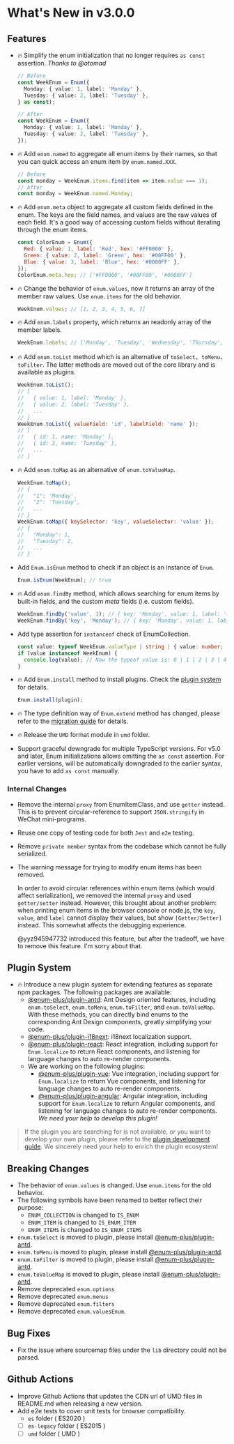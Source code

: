 # What's New in v3.0.0

## Features

- 🔥 Simplify the enum initialization that no longer requires `as const` assertion. _Thanks to @otomad_

  ```ts
  // Before
  const WeekEnum = Enum({
    Monday: { value: 1, label: 'Monday' },
    Tuesday: { value: 2, label: 'Tuesday' },
  } as const);

  // After
  const WeekEnum = Enum({
    Monday: { value: 1, label: 'Monday' },
    Tuesday: { value: 2, label: 'Tuesday' },
  });
  ```

- 🔥 Add `enum.named` to aggregate all enum items by their names, so that you can quick access an enum item by `enum.named.XXX`.

  ```js
  // Before
  const monday = WeekEnum.items.find(item => item.value === 1);
  // After
  const monday = WeekEnum.named.Monday;
  ```

- 🔥 Add `enum.meta` object to aggregate all custom fields defined in the enum. The keys are the field names, and values are the raw values of each field. It's a good way of accessing custom fields without iterating through the enum items.

  ```js
  const ColorEnum = Enum({
    Red: { value: 1, label: 'Red', hex: '#FF0000' },
    Green: { value: 2, label: 'Green', hex: '#00FF00' },
    Blue: { value: 3, label: 'Blue', hex: '#0000FF' },
  });
  ColorEnum.meta.hex; // ['#FF0000', '#00FF00', '#0000FF']
  ```

- 🔥 Change the behavior of `enum.values`, now it returns an array of the member raw values. Use `enum.items` for the old behavior.

  ```js
  WeekEnum.values; // [1, 2, 3, 4, 5, 6, 7]
  ```

- 🔥 Add `enum.labels` property, which returns an readonly array of the member labels.

  ```js
  WeekEnum.labels; // ['Monday', 'Tuesday', 'Wednesday', 'Thursday', 'Friday', 'Saturday', 'Sunday']
  ```

- 🔥 Add `enum.toList` method which is an alternative of `toSelect`、`toMenu`、`toFilter`. The latter methods are moved out of the core library and is available as plugins.

  ```js
  WeekEnum.toList();
  // [
  //   { value: 1, label: 'Monday' },
  //   { value: 2, label: 'Tuesday' },
  //   ...
  // ]
  WeekEnum.toList({ valueField: 'id', labelField: 'name' });
  // [
  //   { id: 1, name: 'Monday' },
  //   { id: 2, name: 'Tuesday' },
  //   ...
  // ]
  ```

- 🔥 Add `enum.toMap` as an alternative of `enum.toValueMap`.

  ```js
  WeekEnum.toMap();
  // {
  //   "1": 'Monday',
  //   "2": 'Tuesday',
  //   ...
  // }
  WeekEnum.toMap({ keySelector: 'key', valueSelector: 'value' });
  // {
  //   "Monday": 1,
  //   "Tuesday": 2,
  //   ...
  // }
  ```

- Add `Enum.isEnum` method to check if an object is an instance of `Enum`.

  ```js
  Enum.isEnum(WeekEnum); // true
  ```

- 🔥 Add `enum.findBy` method, which allows searching for enum items by built-in fields, and the custom _meta_ fields (i.e. custom fields).

  ```js
  WeekEnum.findBy('value', 1); // { key: 'Monday', value: 1, label: 'Monday' }
  WeekEnum.findBy('key', 'Monday'); // { key: 'Monday', value: 1, label: 'Monday' }
  ```

- Add type assertion for `instanceof` check of EnumCollection.

  ```ts
  const value: typeof WeekEnum.valueType | string | { value: number; name: string };
  if (value instanceof WeekEnum) {
    console.log(value); // Now the typeof value is: 0 | 1 | 2 | 3 | 4 | 5 | 6
  }
  ```

- 🔥 Add `Enum.install` method to install plugins. Check the [plugin system](#plugin-system) for details.

  ```ts
  Enum.install(plugin);
  ```

- 🔥 The type definition way of `Enum.extend` method has changed, please refer to the [migration guide](./migration-guide-v2-to-v3.md#-the-typing-declaration-of-extending-enums-has-changed) for details.

- 🔥 Release the `UMD` format module in `umd` folder.
- Support graceful downgrade for multiple TypeScript versions. For v5.0 and later, Enum initializations allows omitting the `as const` assertion. For earlier versions, will be automatically downgraded to the earlier syntax, you have to add `as const` manually.

### Internal Changes

- Remove the internal `proxy` from EnumItemClass, and use `getter` instead. This is to prevent circular-reference to support `JSON.stringify` in WeChat mini-programs.
- Reuse one copy of testing code for both `Jest` and `e2e` testing.
- Remove `private member` syntax from the codebase which cannot be fully serialized.
- The warning message for trying to modify enum items has been removed.

  In order to avoid circular references within enum items (which would affect serialization), we removed the internal `proxy` and used `getter/setter` instead. However, this brought about another problem: when printing enum items in the browser console or node.js, the `key`, `value`, and `label` cannot display their values, but show `[Getter/Setter]` instead. This somewhat affects the debugging experience.

  @yyz945947732 introduced this feature, but after the tradeoff, we have to remove this feature. I'm sorry about that.

## Plugin System

- 🔥 Introduce a new plugin system for extending features as separate npm packages. The following packages are available:
  - [@enum-plus/plugin-antd](https://github.com/shijistar/enum-plus/tree/master/packages/plugin-antd): Ant Design oriented features, including `enum.toSelect`, `enum.toMenu`, `enum.toFilter`, and `enum.toValueMap`. With these methods, you can directly bind enums to the corresponding Ant Design components, greatly simplifying your code.
  - [@enum-plus/plugin-i18next](https://github.com/shijistar/enum-plus/tree/master/packages/plugin-i18next): i18next localization support.
  - [@enum-plus/plugin-react](https://github.com/shijistar/enum-plus/tree/master/packages/plugin-react): React integration, including support for `Enum.localize` to return React components, and listening for language changes to auto re-render components.
  - We are working on the following plugins:
    - [@enum-plus/plugin-vue](https://github.com/shijistar/enum-plus/tree/master/packages/plugin-vue): Vue integration, including support for `Enum.localize` to return Vue components, and listening for language changes to auto re-render components.
    - [@enum-plus/plugin-angular](https://github.com/shijistar/enum-plus/tree/master/packages/plugin-angular): Angular integration, including support for `Enum.localize` to return Angular components, and listening for language changes to auto re-render components. _We need your help to develop this plugin!_

> If the plugin you are searching for is not available, or you want to develop your own plugin, please refer to the [plugin development guide](./plugin-development.md). We sincerely need your help to enrich the plugin ecosystem!

## Breaking Changes

- The behavior of `enum.values` is changed. Use `enum.items` for the old behavior.
- The following symbols have been renamed to better reflect their purpose:
  - `ENUM_COLLECTION` is changed to `IS_ENUM`
  - `ENUM_ITEM` is changed to `IS_ENUM_ITEM`
  - `ENUM_ITEMS` is changed to `IS_ENUM_ITEMS`
- `enum.toSelect` is moved to plugin, please install [@enum-plus/plugin-antd](https://www.npmjs.com/package/@enum-plus/plugin-antd).
- `enum.toMenu` is moved to plugin, please install [@enum-plus/plugin-antd](https://www.npmjs.com/package/@enum-plus/plugin-antd).
- `enum.toFilter` is moved to plugin, please install [@enum-plus/plugin-antd](https://www.npmjs.com/package/@enum-plus/plugin-antd).
- `enum.toValueMap` is moved to plugin, please install [@enum-plus/plugin-antd](https://www.npmjs.com/package/@enum-plus/plugin-antd).
- Remove deprecated `enum.options`
- Remove deprecated `enum.menus`
- Remove deprecated `enum.filters`
- Remove deprecated `enum.valuesEnum`.

## Bug Fixes

- Fix the issue where sourcemap files under the `lib` directory could not be parsed.

## Github Actions

- Improve Github Actions that updates the CDN url of UMD files in README.md when releasing a new version.
- Add e2e tests to cover unit tests for browser compatibility.
  - `es` folder ( ES2020 )
  - [ ] `es-legacy` folder ( ES2015 )
  - [ ] `umd` folder ( UMD )
